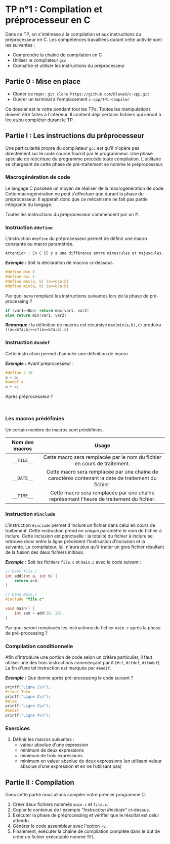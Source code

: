 # TP n°1 : Compilation et préprocesseur en C

Dans ce TP, on s'intéresse à la compilation et aux instructions du préprocesseur en C. Les compétences travaillées durant cette activité sont les suivantes :

- Comprendre la chaîne de compilation en C
- Utiliser le compilateur `gcc`
- Connaître et utiliser les instructions du préprocesseur

## Partie 0 : Mise en place

- Cloner ce repo : `git clone https://github.com/blavad/c-cpp.git`
- Ouvrer un terminal à l'emplacement `c-cpp/TP1-Compiler`

Ce dossier est le votre pendant tout les TPs. Toutes les manipulations doivent être faites à l'intérieur. Il contient déjà certains fichiers qui seront à lire et/ou compléter durant le TP.

## Partie I : Les instructions du préprocesseur

Une particularité propre du compilateur `gcc` est qu'il n'opère pas directement sur le code source fournit par le programmeur. Une phase spéciale de réécriture du programme précède toute compilation. L'utilitaire se chargeant de cette phase de pré-traitement se nomme le préprocesseur.

### Macrogénération de code

Le langage C possède un moyen de réaliser de la macrogénération de code. Cette macrogénération ne peut s'effectuer que durant la phase du préprocesseur. Il apparaît donc que ce mécanisme ne fait pas partie intégrante du langage.

Toutes les instructions du préprocesseur commencent par un #.

### Instruction `#define`

L'instruction `#define` du préprocesseur permet de définir une macro constante ou macro paramétrée.

    Attention ! En C il y a une différence entre minuscules et majuscules.

**_Exemple :_**
Soit la déclaration de macros ci-dessous.

```c
#define Non 0
#define Oui 1
#define max(a, b) (a>=b?a:b)
#define min(a, b) (a<=b?a:b)
```

Par quoi sera remplacé les instructions suivantes lors de la phase de pré-processing ?

```c
if (var1==Non) return max(var1, var2)
else return min(var1, var2)
```

**_Remarque :_** la définition de macros est récursive `max(min(a,b),c)` produira
`((a<=b?a:b)>=c?(a<=b?a:b):c)`

### Instruction `#undef`

Cette instruction permet d'annuler une définition de macro.

**_Exemple :_**
Avant préprocesseur :

```c
#define a 10
a + b;
#undef a
a + c;
```

Après préprocesseur ?

```c



```

### Les macros prédéfinies

Un certain nombre de macros sont prédéfinies.

| Nom des macros |                                                Usage                                                |
| :------------: | :-------------------------------------------------------------------------------------------------: |
|   `__FILE__`   |              Cette macro sera remplacée par le nom du fichier en cours de traitement.               |
|   `__DATE__`   | Cette macro sera remplacée par une chaîne de caractères contenant la date de traitement du fichier. |
|   `__TIME__`   |      Cette macro sera remplacée par une chaîne représentant l'heure de traitement du fichier.       |

### Instruction `#include`

L'instruction `#include` permet d'inclure un fichier dans celui en cours de traitement.
Cette instruction prend en unique paramètre le nom du fichier à inclure. Cette inclusion est ponctuelle : la totalité du fichier à inclure se retrouve donc entre la ligne précédent l'instruction d'inclusion et la suivante. Le compilateur, lui, n'aura plus qu'à traiter un gros fichier résultant de la fusion des deux fichiers initiaux.

**_Exemple :_** Soit les fichiers `file.c` et `main.c` avec le code suivant :

```c
// Dans file.c
int add(int a, int b) {
    return a+b;
}
```

```c
// Dans main.c
#include "file.c"

void main() {
    int sum = add(10, 20);
}
```

Par quoi seront remplacés les instructions du fichier `main.c` après la phase de pré-processing ?

### Compilation conditionnelle

Afin d'introduire une portion de code selon un critère particulier, il faut utiliser une des trois instructions commençant par if (`#if`, `#ifdef`, `#ifndef`). La fin d'une tel instruction est marquée par `#endif`.

**_Exemple :_**
Que donne après pré-processing le code suivant ?

```c
printf("Ligne 1\n");
#ifdef Toto
printf("Ligne 2\n");
#else
printf("Ligne 3\n");
#endif
printf("Ligne 4\n");
```

### Exercices

1. Définir les macros suivantes :
   - valeur absolue d'une expression
   - minimum de deux expressions
   - minimum de trois expressions
   - minimum en valeur absolue de deux expressions (en utilisant valeur absolue d’une expression et en ne l’utilisant pas)

## Partie II : Compilation

Dans cette partie nous allons compiler notre premier programme C.

1. Créer deux fichiers nommés `main.c` et `file.c`.
2. Copier le contenue de l'exemple _"Instruction #include"_ ci-dessus.
3. Exécuter la phase de préprocessing et vérifier que le résultat est celui attendu.
4. Générer le code assembleur avec l'option `-S`.
5. Finalement, exécuter la chaîne de compilation complète dans le but de créer un fichier exécutable nommé `TP1`.
